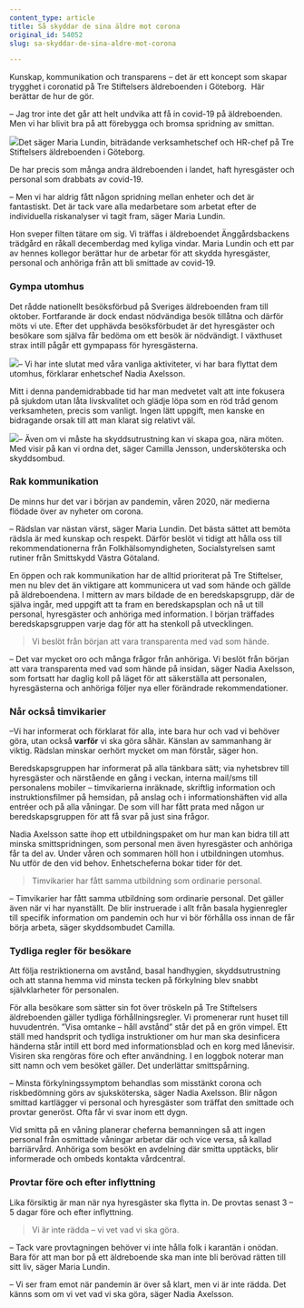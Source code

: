 ```yaml
---
content_type: article
title: Så skyddar de sina äldre mot corona
original_id: 54052
slug: sa-skyddar-de-sina-aldre-mot-corona

---
```


Kunskap, kommunikation och transparens – det är ett koncept som skapar trygghet i coronatid på Tre Stiftelsers äldreboenden i Göteborg.  Här berättar de hur de gör.

– Jag tror inte det går att helt undvika att få in covid-19 på äldreboenden. Men vi har blivit bra på att förebygga och bromsa spridning av smittan.

[![](https://www.suntarbetsliv.se/wp-content/uploads/2021/01/200x220-maria-lundin-foto-anna-rehnberg.jpg)](https://www.suntarbetsliv.se/wp-content/uploads/2021/01/200x220-maria-lundin-foto-anna-rehnberg.jpg)Det säger Maria Lundin, biträdande verksamhetschef och HR-chef på Tre Stiftelsers äldreboenden i Göteborg.

De har precis som många andra äldreboenden i landet, haft hyresgäster och personal som drabbats av covid-19.

– Men vi har aldrig fått någon spridning mellan enheter och det är fantastiskt. Det är tack vare alla medarbetare som arbetat efter de individuella riskanalyser vi tagit fram, säger Maria Lundin.

Hon sveper filten tätare om sig. Vi träffas i äldreboendet Änggårdsbackens trädgård en råkall decemberdag med kyliga vindar. Maria Lundin och ett par av hennes kollegor berättar hur de arbetar för att skydda hyresgäster, personal och anhöriga från att bli smittade av covid-19.

### Gympa utomhus

Det rådde nationellt besöksförbud på Sveriges äldreboenden fram till oktober. Fortfarande är dock endast nödvändiga besök tillåtna och därför möts vi ute. Efter det upphävda besöksförbudet är det hyresgäster och besökare som själva får bedöma om ett besök är nödvändigt. I växthuset strax intill pågår ett gympapass för hyresgästerna.

[![](https://www.suntarbetsliv.se/wp-content/uploads/2021/01/200x220-nadia-axelsson-foto-anna-rehnberg.jpg)](https://www.suntarbetsliv.se/wp-content/uploads/2021/01/200x220-nadia-axelsson-foto-anna-rehnberg.jpg)– Vi har inte slutat med våra vanliga aktiviteter, vi har bara flyttat dem utomhus, förklarar enhetschef Nadia Axelsson.

Mitt i denna pandemidrabbade tid har man medvetet valt att inte fokusera på sjukdom utan låta livskvalitet och glädje löpa som en röd tråd genom verksamheten, precis som vanligt. Ingen lätt uppgift, men kanske en bidragande orsak till att man klarat sig relativt väl.

[![](https://www.suntarbetsliv.se/wp-content/uploads/2021/01/200x220-camilla-jensson-foto-anna-rehnberg.jpg)](https://www.suntarbetsliv.se/wp-content/uploads/2021/01/200x220-camilla-jensson-foto-anna-rehnberg.jpg)– Även om vi måste ha skyddsutrustning kan vi skapa goa, nära möten. Med visir på kan vi ordna det, säger Camilla Jensson, undersköterska och skyddsombud.

### Rak kommunikation

De minns hur det var i början av pandemin, våren 2020, när medierna flödade över av nyheter om corona.

– Rädslan var nästan värst, säger Maria Lundin. Det bästa sättet att bemöta rädsla är med kunskap och respekt. Därför beslöt vi tidigt att hålla oss till rekommendationerna från Folkhälsomyndigheten, Socialstyrelsen samt rutiner från Smittskydd Västra Götaland.

En öppen och rak kommunikation har de alltid prioriterat på Tre Stiftelser, men nu blev det än viktigare att kommunicera ut vad som hände och gällde på äldreboendena. I mittern av mars bildade de en beredskapsgrupp, där de själva ingår, med uppgift att ta fram en beredskapsplan och nå ut till personal, hyresgäster och anhöriga med information. I början träffades beredskapsgruppen varje dag för att ha stenkoll på utvecklingen.

> Vi beslöt från början att vara transparenta med vad som hände.

– Det var mycket oro och många frågor från anhöriga. Vi beslöt från början att vara transparenta med vad som hände på insidan, säger Nadia Axelsson, som fortsatt har daglig koll på läget för att säkerställa att personalen, hyresgästerna och anhöriga följer nya eller förändrade rekommendationer.

### Når också timvikarier

–Vi har informerat och förklarat för alla, inte bara hur och vad vi behöver göra, utan också **varför** vi ska göra såhär. Känslan av sammanhang är viktig. Rädslan minskar oerhört mycket om man förstår, säger hon.

Beredskapsgruppen har informerat på alla tänkbara sätt; via nyhetsbrev till hyresgäster och närstående en gång i veckan, interna mail/sms till personalens mobiler – timvikarierna inräknade, skriftlig information och instruktionsfilmer på hemsidan, på anslag och i informationshäften vid alla entréer och på alla våningar. De som vill har fått prata med någon ur beredskapsgruppen för att få svar på just sina frågor.

Nadia Axelsson satte ihop ett utbildningspaket om hur man kan bidra till att minska smittspridningen, som personal men även hyresgäster och anhöriga får ta del av. Under våren och sommaren höll hon i utbildningen utomhus. Nu utför de den vid behov. Enhetscheferna bokar tider för det.

> Timvikarier har fått samma utbildning som ordinarie personal.

– Timvikarier har fått samma utbildning som ordinarie personal. Det gäller även när vi har nyanställt. De blir instruerade i allt från basala hygienregler till specifik information om pandemin och hur vi bör förhålla oss innan de får börja arbeta, säger skyddsombudet Camilla.

### Tydliga regler för besökare

Att följa restriktionerna om avstånd, basal handhygien, skyddsutrustning och att stanna hemma vid minsta tecken på förkylning blev snabbt självklarheter för personalen.

För alla besökare som sätter sin fot över tröskeln på Tre Stiftelsers äldreboenden gäller tydliga förhållningsregler. Vi promenerar runt huset till huvudentrén. ”Visa omtanke – håll avstånd” står det på en grön vimpel. Ett ställ med handsprit och tydliga instruktioner om hur man ska desinficera händerna står intill ett bord med informationsblad och en korg med lånevisir. Visiren ska rengöras före och efter användning. I en loggbok noterar man sitt namn och vem besöket gäller. Det underlättar smittspårning.

– Minsta förkylningssymptom behandlas som misstänkt corona och riskbedömning görs av sjuksköterska, säger Nadia Axelsson. Blir någon smittad kartlägger vi personal och hyresgäster som träffat den smittade och provtar generöst. Ofta får vi svar inom ett dygn.

Vid smitta på en våning planerar cheferna bemanningen så att ingen personal från osmittade våningar arbetar där och vice versa, så kallad barriärvård. Anhöriga som besökt en avdelning där smitta upptäcks, blir informerade och ombeds kontakta vårdcentral.

### Provtar före och efter inflyttning

Lika försiktig är man när nya hyresgäster ska flytta in. De provtas senast 3 – 5 dagar före och efter inflyttning.

> Vi är inte rädda – vi vet vad vi ska göra.

– Tack vare provtagningen behöver vi inte hålla folk i karantän i onödan. Bara för att man bor på ett äldreboende ska man inte bli berövad rätten till sitt liv, säger Maria Lundin.

– Vi ser fram emot när pandemin är över så klart, men vi är inte rädda. Det känns som om vi vet vad vi ska göra, säger Nadia Axelsson.

